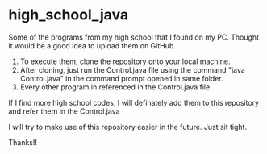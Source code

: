 # high_school_java
Some of the programs from my high school that I found on my PC. Thought it would be a good idea to upload them on GitHub.

1. To execute them, clone the repository onto your local machine.
2. After cloning, just run the Control.java file using the command "java Control.java" in the command prompt opened in same folder.
3. Every other program in referenced in the Control.java file.

If I find more high school codes, I will definately add them to this repository and refer them in the Control.java

I will try to make use of this repository easier in the future.
Just sit tight.

Thanks!!
